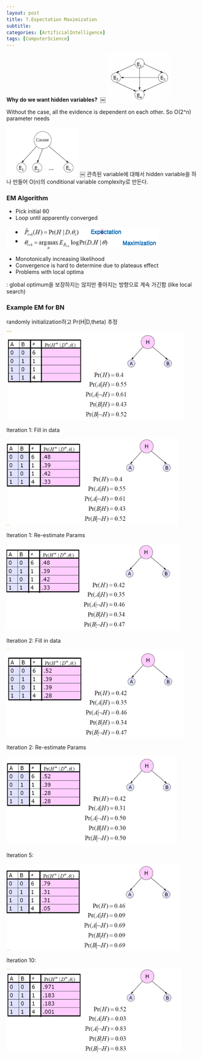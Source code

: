 ```yaml
---
layout: post
title: 7.Expectation Maximization 
subtitle: 
categories: [ArtificialIntelligence]
tags: [ComputerScience]
---
```


**Why do we want hidden variables?** 
￼
![1.1](/assets/images/ai/7.1.png)

Without the case, all the evidence is dependent on each other.
So O(2^n) parameter needs

![1.1](/assets/images/ai/7.2.png)
￼
관측된 variable에 대해서 hidden variable을 하나 만들어 O(n)의 conditional variable complexity로 만든다.

### EM Algorithm 
- Pick initial θ0
- Loop until apparently converged

![1.1](/assets/images/ai/7.3.png)

- Monotonically increasing likelihood 
- Convergence is hard to determine due to plateaus effect
- Problems with local optima 

: global optimum을 보장하지는 않지만 좋아지는 방향으로 계속 가긴함 (like local search)


### Example EM for BN

randomly initialization하고 Pr(H|D,theta) 추정

![1.1](/assets/images/ai/7.4.png)

Iteration 1: Fill in data

![1.1](/assets/images/ai/7.5.png)

Iteration 1: Re-estimate Params

![1.1](/assets/images/ai/7.6.png)

Iteration 2: Fill in data

![1.1](/assets/images/ai/7.7.png)

Iteration 2: Re-estimate Params

![1.1](/assets/images/ai/7.8.png)

Iteration 5:

![1.1](/assets/images/ai/7.9.png)

Iteration 10:

![1.1](/assets/images/ai/7.10.png)
